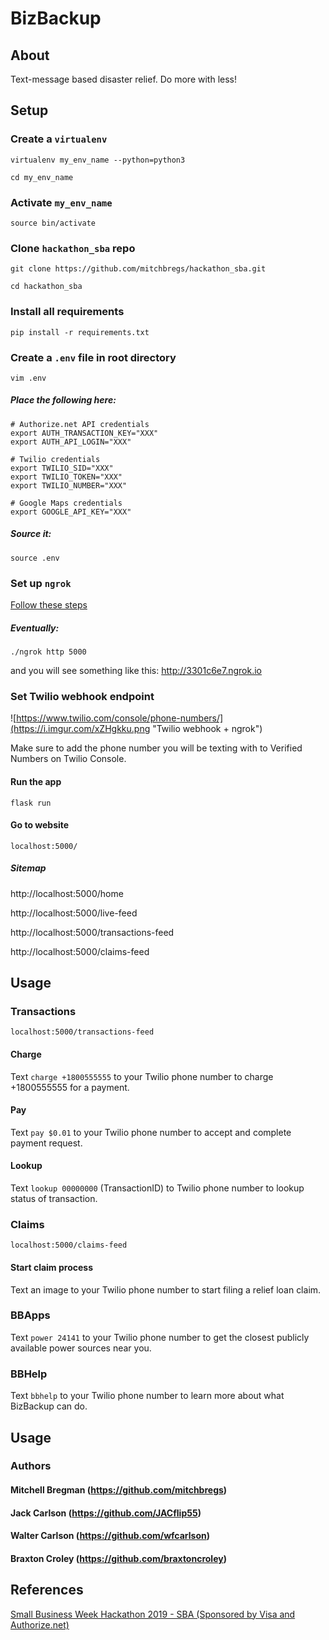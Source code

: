 # BizBackup

## About

Text-message based disaster relief. Do more with less!

## Setup

### Create a `virtualenv`
`virtualenv my_env_name --python=python3`

`cd my_env_name`


### Activate `my_env_name`
`source bin/activate`


### Clone `hackathon_sba` repo
`git clone https://github.com/mitchbregs/hackathon_sba.git`

`cd hackathon_sba`


### Install all requirements
`pip install -r requirements.txt`


### Create a `.env` file in root directory
 `vim .env`
 
##### Place the following here:
 ```
# Authorize.net API credentials
export AUTH_TRANSACTION_KEY="XXX"
export AUTH_API_LOGIN="XXX"

# Twilio credentials
export TWILIO_SID="XXX"
export TWILIO_TOKEN="XXX"
export TWILIO_NUMBER="XXX"

# Google Maps credentials
export GOOGLE_API_KEY="XXX"
 ```
 
##### Source it:
 `source .env`

### Set up `ngrok`
[Follow these steps](https://ngrok.com/)

##### Eventually:
`./ngrok http 5000`

and you will see something like this: http://3301c6e7.ngrok.io

### Set Twilio webhook endpoint

![https://www.twilio.com/console/phone-numbers/](https://i.imgur.com/xZHgkku.png "Twilio webhook + ngrok")

Make sure to add the phone number you will be texting with to Verified Numbers on Twilio Console.

#### Run the app

`flask run`

#### Go to website

`localhost:5000/`

##### Sitemap

http://localhost:5000/home

http://localhost:5000/live-feed

http://localhost:5000/transactions-feed

http://localhost:5000/claims-feed

## Usage

### Transactions

`localhost:5000/transactions-feed`

#### Charge

Text `charge +1800555555` to your Twilio phone number to charge +1800555555 for a payment.

#### Pay

Text `pay $0.01` to your Twilio phone number to accept and complete payment request.

#### Lookup

Text `lookup 00000000` (TransactionID) to Twilio phone number to lookup status of transaction.

### Claims

`localhost:5000/claims-feed`

#### Start claim process

Text an image to your Twilio phone number to start filing a relief loan claim.

### BBApps

Text `power 24141` to your Twilio phone number to get the closest publicly available power sources near you.

### BBHelp

Text `bbhelp` to your Twilio phone number to learn more about what BizBackup can do.

## Usage

### Authors

#### Mitchell Bregman (https://github.com/mitchbregs)
#### Jack Carlson (https://github.com/JACflip55)
#### Walter Carlson (https://github.com/wfcarlson)
#### Braxton Croley (https://github.com/braxtoncroley)

## References

[Small Business Week Hackathon 2019 - SBA (Sponsored by Visa and Authorize.net)](https://smallbizweek.hackathon.com/)


